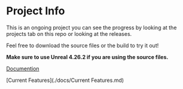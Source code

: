 # Project Info

This is an ongoing project you can see the progress by looking at the projects tab on this repo or looking at the releases.

Feel free to download the source files or the build to try it out!

**Make sure to use Unreal 4.26.2 if you are using the source files.**

[Documention](./docs/homepage.md)

[Current Features](./docs/Current Features.md)
